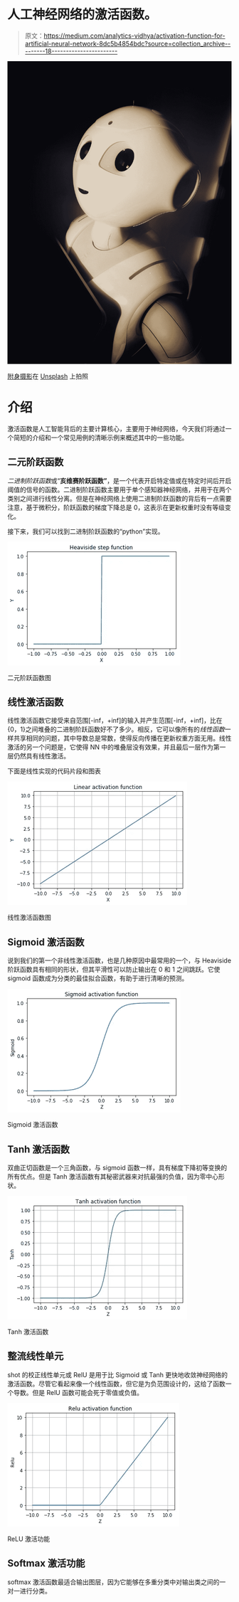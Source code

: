 # 人工神经网络的激活函数。

> 原文：<https://medium.com/analytics-vidhya/activation-function-for-artificial-neural-network-8dc5b4854bdc?source=collection_archive---------18----------------------->

![](img/78ca0905f8da33271453738f7fa37a12.png)

[附身摄影](https://unsplash.com/@possessedphotography?utm_source=medium&utm_medium=referral)在 [Unsplash](https://unsplash.com?utm_source=medium&utm_medium=referral) 上拍照

# 介绍

激活函数是人工智能背后的主要计算核心，主要用于神经网络，今天我们将通过一个简短的介绍和一个常见用例的清晰示例来概述其中的一些功能。

## 二元阶跃函数

*二进制阶跃函数*或“**亥维赛阶跃函数”**，是一个代表开启特定值或在特定时间后开启阈值的信号的函数。二进制阶跃函数主要用于单个感知器神经网络，并用于在两个类别之间进行线性分离。但是在神经网络上使用二进制阶跃函数的背后有一点需要注意，基于微积分，阶跃函数的梯度下降总是 0，这表示在更新权重时没有等级变化。

接下来，我们可以找到二进制阶跃函数的“python”实现。

![](img/d1eccad59c669426c92ad61e052c9b29.png)

二元阶跃函数图

## 线性激活函数

线性激活函数它接受来自范围[-inf，+inf]的输入并产生范围[-inf，+inf]，比在{0，1}之间堆叠的二进制阶跃函数好不了多少。相反，它可以像所有的*线性函数*一样共享相同的问题，其中导数总是常数，使得反向传播在更新权重方面无用。线性激活的另一个问题是，它使得 NN 中的堆叠层没有效果，并且最后一层作为第一层仍然具有线性激活。

下面是线性实现的代码片段和图表

![](img/b15f16ba1d60017133616eeee84e6fdc.png)

线性激活函数图

## Sigmoid 激活函数

说到我们的第一个非线性激活函数，也是几种原因中最常用的一个，与 Heaviside 阶跃函数具有相同的形状，但其平滑性可以防止输出在 0 和 1 之间跳跃。它使 sigmoid 函数成为分类的最佳拟合函数，有助于进行清晰的预测。

![](img/34179f0f852147582193acfbfc86ce1c.png)

Sigmoid 激活函数

## Tanh 激活函数

双曲正切函数是一个三角函数，与 sigmoid 函数一样，具有梯度下降初等变换的所有优点。但是 Tanh 激活函数有其秘密武器来对抗最强的负值，因为零中心形状。

![](img/0903592a78f33c6c2ef67a3afbc42582.png)

Tanh 激活函数

## 整流线性单元

shot 的校正线性单元或 RelU 是用于比 Sigmoid 或 Tanh 更快地收敛神经网络的激活函数。尽管它看起来像一个线性函数，但它是为负范围设计的，这给了函数一个导数。但是 RelU 函数可能会死于零值或负值。

![](img/7fc22a2f87c1960d13a95554b12f094d.png)

ReLU 激活功能

## Softmax 激活功能

softmax 激活函数最适合输出图层，因为它能够在多重分类中对输出类之间的一对一进行分类。